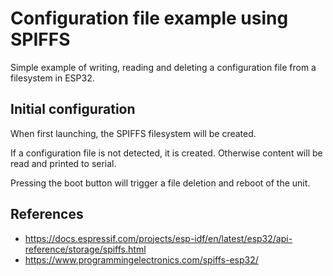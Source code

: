# Configuration file example using SPIFFS

Simple example of writing, reading and deleting a configuration file from a filesystem in ESP32.


## Initial configuration

When first launching, the SPIFFS filesystem will be created.

If a configuration file is not detected, it is created. Otherwise content will be read and printed to serial.

Pressing the boot button will trigger a file deletion and reboot of the unit.


## References

* https://docs.espressif.com/projects/esp-idf/en/latest/esp32/api-reference/storage/spiffs.html
* https://www.programmingelectronics.com/spiffs-esp32/